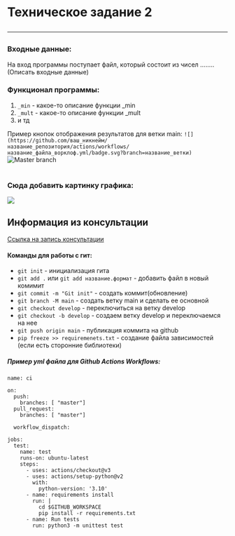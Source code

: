# Техническое задание 2 <hr>

### Входные данные:
На вход программы поступает файл, который состоит из чисел ........ (Описать входные данные)


### Функционал программы:
1. `_min` - какое-то описание функции _min
2. `_mult` - какое-то описание функции _mult
3. и тд 

Пример кнопок отображения результатов для ветки main:
`![](https://github.com/ваш_никнейм/название_репозитория/actions/workflows/название_файла_ворклоф.yml/badge.svg?branch=название_ветки)`</br>
![Master branch](https://github.com/Ilyshkadwaushka/hse_tp_hw_cons/actions/workflows/ci.yml/badge.svg?branch=master)
<br/>
<br/>
### Сюда добавить картинку графика:<br/>
![](https://storage.theoryandpractice.ru/tnp/uploads/image_block/000/043/965/image/base_f99e2b8fc5.jpg)



## Информация из консультации
[Cсылка на запись консультации](https://youtu.be/GKMvz0sZBLY)

#### Команды для работы с гит:
* `git init` - инициализация гита
* `git add .` или `git add название.формат` - добавить файл в новый комимит 
* `git commit -m "Git init"` - создать коммит(обновление)
* `git branch -M main` - создать ветку main и сделать ее основной
* `git checkout develop` - переключиться на ветку develop
* `git checkout -b develop` - создаем ветку develop и переключаемся на нее 
* `git push origin main` - публикация коммита на github
* `pip freeze >> requiremenets.txt` - создание файла зависимостей (если есть сторонние библиотеки)


##### Пример yml файла для Github Actions Workflows:
```
name: ci

on:
  push:
    branches: [ "master"]
  pull_request:
    branches: [ "master"]

  workflow_dispatch:

jobs:
  test:
    name: test
    runs-on: ubuntu-latest
    steps:
      - uses: actions/checkout@v3
      - uses: actions/setup-python@v2
        with:
          python-version: '3.10'
      - name: requirements install
        run: |
          cd $GITHUB_WORKSPACE
          pip install -r requirements.txt
      - name: Run tests 
        run: python3 -m unittest test
```
